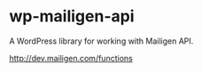 # wp-mailigen-api
A WordPress library for working with Mailigen API.

http://dev.mailigen.com/functions
